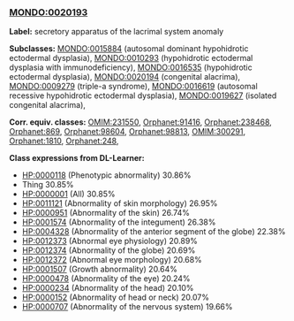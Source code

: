 
### [MONDO:0020193](http://purl.obolibrary.org/obo/MONDO_0020193)
**Label:** secretory apparatus of the lacrimal system anomaly

**Subclasses:** [MONDO:0015884](http://purl.obolibrary.org/obo/MONDO_0015884) (autosomal dominant hypohidrotic ectodermal dysplasia), [MONDO:0010293](http://purl.obolibrary.org/obo/MONDO_0010293) (hypohidrotic ectodermal dysplasia with immunodeficiency), [MONDO:0016535](http://purl.obolibrary.org/obo/MONDO_0016535) (hypohidrotic ectodermal dysplasia), [MONDO:0020194](http://purl.obolibrary.org/obo/MONDO_0020194) (congenital alacrima), [MONDO:0009279](http://purl.obolibrary.org/obo/MONDO_0009279) (triple-a syndrome), [MONDO:0016619](http://purl.obolibrary.org/obo/MONDO_0016619) (autosomal recessive hypohidrotic ectodermal dysplasia), [MONDO:0019627](http://purl.obolibrary.org/obo/MONDO_0019627) (isolated congenital alacrima), 

**Corr. equiv. classes:** [OMIM:231550](http://purl.obolibrary.org/obo/OMIM_231550), [Orphanet:91416](http://www.orpha.net/ORDO/Orphanet_91416), [Orphanet:238468](http://www.orpha.net/ORDO/Orphanet_238468), [Orphanet:869](http://www.orpha.net/ORDO/Orphanet_869), [Orphanet:98604](http://www.orpha.net/ORDO/Orphanet_98604), [Orphanet:98813](http://www.orpha.net/ORDO/Orphanet_98813), [OMIM:300291](http://purl.obolibrary.org/obo/OMIM_300291), [Orphanet:1810](http://www.orpha.net/ORDO/Orphanet_1810), [Orphanet:248](http://www.orpha.net/ORDO/Orphanet_248), 

**Class expressions from DL-Learner:**

- [HP:0000118](http://purl.obolibrary.org/obo/HP_0000118) (Phenotypic abnormality) 30.86%
- Thing 30.85%
- [HP:0000001](http://purl.obolibrary.org/obo/HP_0000001) (All) 30.85%
- [HP:0011121](http://purl.obolibrary.org/obo/HP_0011121) (Abnormality of skin morphology) 26.95%
- [HP:0000951](http://purl.obolibrary.org/obo/HP_0000951) (Abnormality of the skin) 26.74%
- [HP:0001574](http://purl.obolibrary.org/obo/HP_0001574) (Abnormality of the integument) 26.38%
- [HP:0004328](http://purl.obolibrary.org/obo/HP_0004328) (Abnormality of the anterior segment of the globe) 22.38%
- [HP:0012373](http://purl.obolibrary.org/obo/HP_0012373) (Abnormal eye physiology) 20.89%
- [HP:0012374](http://purl.obolibrary.org/obo/HP_0012374) (Abnormality of the globe) 20.69%
- [HP:0012372](http://purl.obolibrary.org/obo/HP_0012372) (Abnormal eye morphology) 20.68%
- [HP:0001507](http://purl.obolibrary.org/obo/HP_0001507) (Growth abnormality) 20.64%
- [HP:0000478](http://purl.obolibrary.org/obo/HP_0000478) (Abnormality of the eye) 20.24%
- [HP:0000234](http://purl.obolibrary.org/obo/HP_0000234) (Abnormality of the head) 20.10%
- [HP:0000152](http://purl.obolibrary.org/obo/HP_0000152) (Abnormality of head or neck) 20.07%
- [HP:0000707](http://purl.obolibrary.org/obo/HP_0000707) (Abnormality of the nervous system) 19.66%



